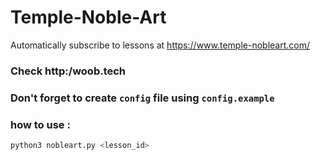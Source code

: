 # Temple-Noble-Art

Automatically subscribe to lessons at https://www.temple-nobleart.com/


### Check http:/woob.tech

### Don't forget to create `config` file using `config.example`

### how to use :

```zsh
python3 nobleart.py <lesson_id>
```
